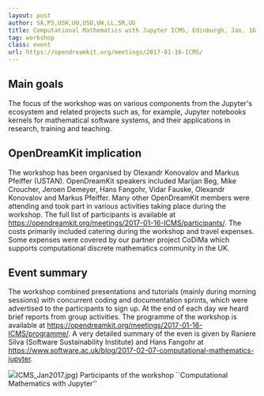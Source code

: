 ```yaml
---
layout: post
author: SA,PS,USH,UO,USO,UW,LL,SR,UG
title: Computational Mathematics with Jupyter ICMS, Edinburgh, Jan. 16 -- 20, 2017
tag: workshop
class: event
url: https://opendreamkit.org/meetings/2017-01-16-ICMS/
---
```


## Main goals

 The focus of the workshop was on various components from the Jupyter's ecosystem
and related projects such as, for example, Jupyter notebooks kernels for mathematical software systems,
and their applications in research, training and teaching.

## OpenDreamKit implication

 The workshop has been organised by Olexandr Konovalov and Markus
Pfeiffer (USTAN). OpenDreamKit speakers included Marijan Beg, Mike Croucher, Jeroen Demeyer,
Hans Fangohr, Vidar Fauske, Olexandr Konovalov and Markus Pfeiffer. Many other OpenDreamKit members
were attending and took part in various activities taking place during the workshop.
The full list of participants is available at
https://opendreamkit.org/meetings/2017-01-16-ICMS/participants/.
The costs primarily included catering during the workshop and travel expenses.
Some expenses were covered by our partner project CoDiMa which supports computational
discrete mathematics community in the UK.

## Event summary



The workshop combined presentations and tutorials (mainly during morning sessions)
with concurrent coding and documentation sprints, which were advertised to the participants
to sign up. At the end of each day we heard brief reports from group activities.
The programme of the workshop is available
at https://opendreamkit.org/meetings/2017-01-16-ICMS/programme/. A very detailed
summary of the even is given by Raniere Silva (Software Sustainability Institute) and
Hans Fangohr at https://www.software.ac.uk/blog/2017-02-07-computational-mathematics-jupyter.

![](/public/images/events/)ICMS_Jan2017.jpg)
Participants of the workshop ``Computational Mathematics with Jupyter''


